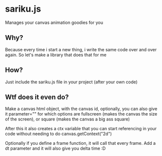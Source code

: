# sariku.js

Manages your canvas animation goodies for you

## Why?

Because every time i start a new thing, i write the same code over and over again. So let's make a library that does that for me

## How?

Just include the sariku.js file in your project (after your own code)

## Wtf does it even do?

Make a canvas html object, with the canvas id, optionally, you can also give it parameter="" for which options are fullscreen (makes the canvas the size of the screen), or square (makes the canvas a big ass square)

After this it also creates a ctx variable that you can start referencing in your code without needing to do canvas.getContext("2d")

Optionally if you define a frame function, it will call that every frame. Add a dt parameter and it will also give you delta time :D